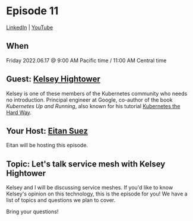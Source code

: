 # Episode 11

[LinkedIn](https://www.linkedin.com/feed/update/urn:li:ugcPost:6940636830992121856/) | [YouTube](https://www.youtube.com/watch?v=P3nuGTbF-Is)

## When

Friday 2022.06.17 @ 9:00 AM Pacific time / 11:00 AM Central time

## Guest: [Kelsey Hightower](https://github.com/kelseyhightower)

Kelsey is one of these members of the Kubernetes community who needs no introduction.  Principal engineer at Google, co-author of the book _Kubernetes Up and Running_, also known for his tutorial [Kubernetes the Hard Way](https://github.com/kelseyhightower/kubernetes-the-hard-way).

## Your Host: [Eitan Suez](https://www.linkedin.com/in/eitan-suez-2336b26/)

Eitan will be hosting this episode.

## Topic:  Let's talk service mesh with Kelsey Hightower

Kelsey and I will be discussing service meshes.
If you'd like to know Kelsey's opinion on this technology, this is the episode for you!
We have a list of topics and questions we plan to cover.

Bring your questions!